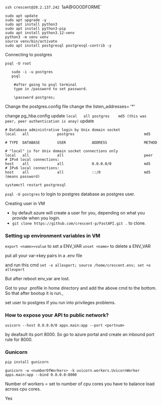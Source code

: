 `ssh crescent@20.2.137.242
`1aA@GOODFORME`
```
sudo apt update
sudo apt upgrade -y
sudo apt install python3
sudo apt install python3-pip
sudo apt install python3.12-venv
python3 -m venv venv
source venv/bin/activate
sudo apt install postgresql postgresql-contrib -y
```

Connecting to postgres

`psql -U root`

```
   sudo -i -u postgres
   psql

	#after going to psql terminal
	type in /password to set password.
	
	\password postgres;
```

Change the postgres.config file change the listen_addresses= '*'

change pg_hba.config 
update `local   all postgres    md5 (this was peer, peer authentication is anoy)`
update
```
# Database administrative login by Unix domain socket
local   all             postgres                                md5

# TYPE  DATABASE        USER            ADDRESS                 METHOD

# "local" is for Unix domain socket connections only
local   all             all                                     peer
# IPv4 local connections:
host    all             all             0.0.0.0/0               md5
# IPv6 local connections:
host    all             all             ::/0                    md5 (means password)
```

`systemctl restart postgresql`

`psql -U postgres` to login to postgres database as postgres user.

Creating user in VM
- by default azure will create a user for you, depending on what you provide when you login.
- `git clone https://github.com/crescent-p/FastAPI.git .` to clone.

### Setting up environment variables in VM

`export <name>=value` to set a ENV_VAR
`unset <name>` to delete a ENV_VAR

put all your var->key pairs in a .env file

and run this cmd
`set -o allexport; source /home/crescent.env; set +o allexport`

But after reboot env_var are lost.

Got to your .profile in home directory and add the above cmd to the bottom. So that after bootup it is run.,

set user to postgres if you run into privileges problems.

### How to expose your API to public network?

`uvicorn --host 0.0.0.0/0 apps.main:app --port <portnum>`

by deafault its port 8000. So go to azure portal and create an inbound port rule for 8000.


### Gunicorn

`pip install gunicorn`

`gunicorn -w <numberOfWorkers> -k uvicorn.workers.UvicornWorker apps.main:app --bind 0.0.0.0:8000`

Number of workers = set to number of cpu cores you have to balance load across cpu cores.

Yes
